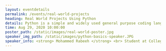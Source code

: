 ```yaml
---
layout: eventdetails
permalink: /events/real-world-projects
heading: Real World Projects Using Python
details: Python is a simple and widely used general purpose coding language which can be used for software development web development and so on.
time: Aug 29, 2020 10:00:00
poster_path: /static/images/real-world-poster.jpg
speaker_img_path: /static/images/python-basics-speaker.JPG
speaker_info: <strong> Mohammed Rabeeh </strong> <br> Student at College of Engineering, Trivandrum
---
```


